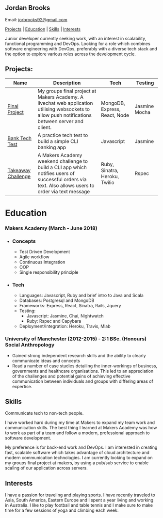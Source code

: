 ## Jordan Brooks
Email: jorbrooks92@gmail.com

[Projects](#projects) | [Education](#education) | [Skills](#skills) | [Interests](#interests)

Junior developer currently seeking work, with an interest in scalability, functional programming 
and DevOps. Looking for a role which combines software engineering with DevOps, preferably with a 
diverse tech stack and the option to explore various roles across the development cycle.

## Projects:
| Name               | Description                                                                                                                                           | Tech                          | Testing        |
|--------------------|-------------------------------------------------------------------------------------------------------------------------------------------------------|-------------------------------|----------------|
| [Final Project](https://github.com/jbropho/final-project-websocket-livechat)      |   My groups final project at Makers Academy. A livechat web application utilising websockets to allow push notifications between server and client.   | MongoDB, Express, React, Node | Jasmine Mocha  |
| [Bank Tech Test](https://github.com/jbropho/bank-tech-test)     |                                                 A practice tech test to build a simple CLI banking app                                                | Javascript                    | Jasmine        |
| [Takeaway Challenge](https://github.com/jbropho/takeaway-challenge) | A Makers Academy weekend challenge to build a CLI app which notifies users of successful orders via text. Also allows users to order via text message | Ruby, Sinatra, Heroku, Twilio |      Rspec     |

# Education

### Makers Academy (March - June 2018)

* ### Concepts
   * Test Driven Development
   * Agile workflow
   * Continuous Integration
   * OOP
   * Single responsibility principle

* ### Tech
   * Languages: Javascript, Ruby and brief intro to Java and Scala
   * Databases: Postgresql and MongoDB 
   * Frameworks: Express, React, Sinatra, Rails, Jquery
   * Testing: 
     * Javascript: Jasmine, Chai, Nightwatch
     * Ruby: Rspec and Capybara
   * Deployment/Integration: Heroku, Travis, Mlab


### University of Manchester (2012-2015) - 2:1 BSc. (Honours) Social Anthropology

   * Gained strong independent research skills and the ability to clearly
   communicate ideas and concepts
   * Read a number of case studies detailing the inner-workings of business, 
   governments and healthcare organisations. This led to an appreciation of the 
   challenges and potential gains of achieving effective communication between 
   individuals and groups with differing areas of expertise.

## Skills

Communicate tech to non-tech people.

I have worked hard during my time at Makers to expand my team work and communication 
skills. The best thing I learned at Makers Academy was how to work as part of a team
and follow a modern, professional approach to software development.

My preference is for back-end work and DevOps. I am interested in creating fast, 
scalable software which takes advantage of cloud architecture and modern communication
technologies. I am currently looking to expand on my groups final project at makers, 
by using a pub/sub service to enable scaling of our application across servers.

## Interests

I have a passion for traveling and playing sports. I have recently traveled
to Asia, South America, Eastern Europe and I spent a year living and working 
in Australia. I like to play football and table tennis and I make sure to make
time for a few sessions of yoga and climbing each week.

